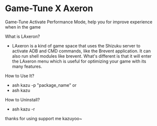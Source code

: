 # Game-Tune X Axeron
Game-Tune Activate Performance Mode, help you for improve experience when in the game

What is LAxeron?
- LAxeron is a kind of game space that uses the Shizuku server to activate ADB and CMD commands, like the Brevent application. It can also run shell modules like brevent. What's different is that it will enter the LAxeron menu which is useful for optimizing your game with its many features.

How to Use It?
- ash kazu -p "package_name"
or
- ash kazu

How to Uninstall?
- ash kazu -r

thanks for using support me
kazuyoo~

